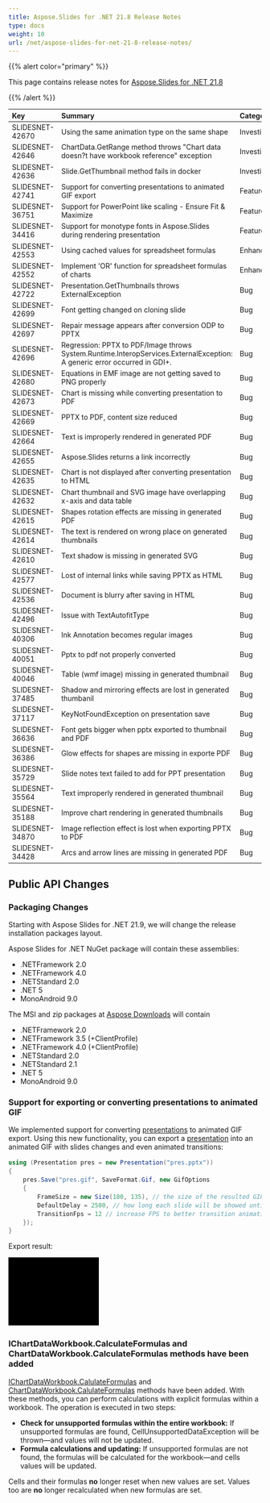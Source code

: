 ```yaml
---
title: Aspose.Slides for .NET 21.8 Release Notes
type: docs
weight: 10
url: /net/aspose-slides-for-net-21-8-release-notes/
---
```


{{% alert color="primary" %}} 

This page contains release notes for [Aspose.Slides for .NET 21.8](https://www.nuget.org/packages/Aspose.Slides.NET/)

{{% /alert %}} 

|**Key**|**Summary**|**Category**|**Related Documentation**|
| :- | :- | :- | :- |
|SLIDESNET-42670|Using the same animation type on the same shape|Investigation|<https://docs.aspose.com/slides/net/shape-animation/>
|SLIDESNET-42646|ChartData.GetRange method throws "Chart data doesn?t have workbook reference" exception|Investigation|<https://reference.aspose.com/slides/net/aspose.slides.charts/ichartdata/methods/getrange>
|SLIDESNET-42636|Slide.GetThumbnail method fails in docker|Investigation|<https://docs.aspose.com/slides/net/convert-slide/#convert-slide-to-bitmap>
|SLIDESNET-42741|Support for converting presentations to animated GIF export|Feature|<https://docs.aspose.com/slides/net/convert-powerpoint-ppt-and-pptx-to-animated-gif/>
|SLIDESNET-36751|Support for PowerPoint like scaling - Ensure Fit & Maximize|Feature|<https://docs.aspose.com/slides/net/slide-size/>
|SLIDESNET-34416|Support for monotype fonts in Aspose.Slides during rendering presentation|Feature|<https://docs.aspose.com/slides/net/convert-slide/#convert-slide-to-bitmap>
|SLIDESNET-42553|Using cached values for spreadsheet formulas|Enhancement|<https://docs.aspose.com/slides/net/chart-worksheet-formulas/>
|SLIDESNET-42552|Implement 'OR' function for spreadsheet formulas of charts|Enhancement|<https://docs.aspose.com/slides/net/chart-worksheet-formulas/#predefined-functions>
|SLIDESNET-42722|Presentation.GetThumbnails throws ExternalException|Bug|<https://docs.aspose.com/slides/net/convert-slide/#convert-slide-to-bitmap>
|SLIDESNET-42699|Font getting changed on cloning slide|Bug|<https://docs.aspose.com/slides/net/clone-slides/>
|SLIDESNET-42697|Repair message appears after conversion ODP to PPTX|Bug|<https://docs.aspose.com/slides/net/convert-odp-to-pptx/>
|SLIDESNET-42696|Regression: PPTX to PDF/Image throws System.Runtime.InteropServices.ExternalException: A generic error occurred in GDI+.|Bug|<https://docs.aspose.com/slides/net/convert-powerpoint-ppt-and-pptx-to-pdf/>
|SLIDESNET-42680|Equations in EMF image are not getting saved to PNG properly|Bug|<https://docs.aspose.com/slides/net/convert-slide/#convert-slide-to-bitmap>
|SLIDESNET-42673|Chart is missing while converting presentation to PDF|Bug|<https://docs.aspose.com/slides/net/powerpoint-charts/>
|SLIDESNET-42669|PPTX to PDF, content size reduced|Bug|<https://docs.aspose.com/slides/net/convert-powerpoint-ppt-and-pptx-to-pdf/>
|SLIDESNET-42664|Text is improperly rendered in generated PDF|Bug|<https://docs.aspose.com/slides/net/convert-powerpoint-ppt-and-pptx-to-pdf/>
|SLIDESNET-42655|Aspose.Slides returns a link incorrectly|Bug|<https://docs.aspose.com/slides/net/manage-hyperlinks/>
|SLIDESNET-42635|Chart is not displayed after converting presentation to HTML|Bug|<https://docs.aspose.com/slides/net/error-bar/>
|SLIDESNET-42632|Chart thumbnail and SVG image have overlapping x-axis and data table|Bug|<https://docs.aspose.com/slides/net/chart-data-table/>
|SLIDESNET-42615|Shapes rotation effects are missing in generated PDF|Bug|<https://docs.aspose.com/slides/net/convert-powerpoint-ppt-and-pptx-to-pdf/>
|SLIDESNET-42614|The text is rendered on wrong place on generated thumbnails|Bug|<https://docs.aspose.com/slides/net/convert-slide/#convert-slide-to-bitmap>
|SLIDESNET-42610|Text shadow is missing in generated SVG|Bug|<https://docs.aspose.com/slides/net/render-slide-as-svg-image/>
|SLIDESNET-42577|Lost of internal links while saving PPTX as HTML|Bug|<https://docs.aspose.com/slides/net/convert-powerpoint-ppt-and-pptx-to-html/>
|SLIDESNET-42536|Document is blurry after saving in HTML|Bug|<https://docs.aspose.com/slides/net/convert-powerpoint-ppt-and-pptx-to-html/>
|SLIDESNET-42496|Issue with TextAutofitType|Bug|<https://docs.aspose.com/slides/net/text-formatting/>
|SLIDESNET-40306|Ink Annotation becomes regular images|Bug|<https://docs.aspose.com/slides/net/open-presentation/>
|SLIDESNET-40051|Pptx to pdf not properly converted|Bug|<https://docs.aspose.com/slides/net/convert-powerpoint-ppt-and-pptx-to-pdf/>
|SLIDESNET-40046|Table (wmf image) missing in generated thumbnail|Bug|<https://docs.aspose.com/slides/net/convert-slide/#convert-slide-to-bitmap>
|SLIDESNET-37485|Shadow and mirroring effects are lost in generated thumbanil|Bug|<https://docs.aspose.com/slides/net/convert-slide/#convert-slide-to-bitmap>
|SLIDESNET-37117|KeyNotFoundException on presentation save|Bug|<https://docs.aspose.com/slides/net/save-presentation/>
|SLIDESNET-36636|Font gets bigger when pptx exported to thumbnail and PDF|Bug|<https://docs.aspose.com/slides/net/convert-powerpoint-ppt-and-pptx-to-pdf/>
|SLIDESNET-36386|Glow effects for shapes are missing in exporte PDF |Bug|<https://docs.aspose.com/slides/net/convert-powerpoint-ppt-and-pptx-to-pdf/>
|SLIDESNET-35729|Slide notes text failed to add for PPT presentation|Bug|<https://docs.aspose.com/slides/net/presentation-notes/>
|SLIDESNET-35564|Text improperly rendered in generated thumbnail|Bug|<https://docs.aspose.com/slides/net/convert-slide/#convert-slide-to-bitmap>
|SLIDESNET-35188|Improve chart rendering in generated thumbnails|Bug|<https://docs.aspose.com/slides/net/convert-slide/#convert-slide-to-bitmap>
|SLIDESNET-34870|Image reflection effect is lost when exporting PPTX to PDF|Bug|<https://docs.aspose.com/slides/net/convert-powerpoint-ppt-and-pptx-to-pdf/>
|SLIDESNET-34428|Arcs and arrow lines are missing in generated PDF|Bug|<https://docs.aspose.com/slides/net/convert-powerpoint-ppt-and-pptx-to-pdf/>

## Public API Changes ##

### Packaging Changes ###

Starting with Aspose Slides for .NET 21.9, we will change the release installation packages layout. 

Aspose Slides for .NET NuGet package will contain these assemblies:
* .NETFramework 2.0
* .NETFramework 4.0
* .NETStandard 2.0
* .NET 5
* MonoAndroid 9.0

The MSI and zip packages at [Aspose Downloads](https://downloads.aspose.com/slides/net) will contain
* .NETFramework 2.0
* .NETFramework 3.5 (+ClientProfile)
* .NETFramework 4.0 (+ClientProfile)
* .NETStandard 2.0
* .NETStandard 2.1
* .NET 5
* MonoAndroid 9.0

### Support for exporting or converting presentations to animated GIF  ###

We implemented support for converting [presentations](https://reference.aspose.com/slides/net/aspose.slides/presentation) to animated GIF export. Using this new functionality, you can export a [presentation](https://reference.aspose.com/slides/net/aspose.slides/presentation) into an animated GIF with slides changes and even animated transitions:

``` csharp
using (Presentation pres = new Presentation("pres.pptx"))
{
    pres.Save("pres.gif", SaveFormat.Gif, new GifOptions
    {
        FrameSize = new Size(180, 135), // the size of the resulted GIF  
        DefaultDelay = 2500, // how long each slide will be showed until it will be changed to the next one
        TransitionFps = 12 // increase FPS to better transition animation quality
    });
}
```

Export result:

![animated GIF](pres.gif)

### IChartDataWorkbook.CalculateFormulas and ChartDataWorkbook.CalculateFormulas methods have been added ###

[IChartDataWorkbook.CalulateFormulas](https://reference.aspose.com/slides/net/aspose.slides.charts/ichartdataworkbook/methods/calculateformulas) and [ChartDataWorkbook.CalulateFormulas](https://reference.aspose.com/slides/net/aspose.slides.charts/chartdataworkbook/methods/calculateformulas) methods have been added. With these methods, you can perform calculations with explicit formulas within a workbook. The operation is executed in two steps:

- **Check for unsupported formulas within the entire workbook:** If unsupported formulas are found, CellUnsupportedDataException will be thrown—and values will not be updated. 
- **Formula calculations and updating:** If unsupported formulas are not found, the formulas will be calculated for the workbook—and cells values will be updated.

Cells and their formulas **no** longer reset when new values are set. Values too are **no** longer recalculated when new formulas are set. 


